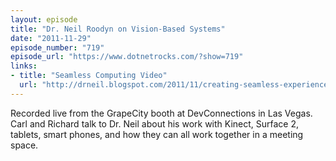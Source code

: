 ```yaml
---
layout: episode
title: "Dr. Neil Roodyn on Vision-Based Systems"
date: "2011-11-29"
episode_number: "719"
episode_url: "https://www.dotnetrocks.com/?show=719"
links:
- title: "Seamless Computing Video"
  url: "http://drneil.blogspot.com/2011/11/creating-seamless-experiences-msdn-uk.html"
---
```


Recorded live from the GrapeCity booth at DevConnections in Las Vegas. Carl and Richard talk to Dr. Neil about his work with Kinect, Surface 2, tablets, smart phones, and how they can all work together in a meeting space.
